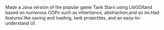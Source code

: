 Made a Java version of the popular game Tank Stars using LibGDXand based on
numerous OOPs such as inheritance, abstraction,and so on.Had features like saving and loading, tank projectiles, and an easy-to-understand UI.
